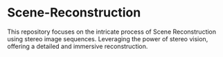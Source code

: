 # Scene-Reconstruction
This repository focuses on the intricate process of Scene Reconstruction using stereo image sequences. Leveraging the power of stereo vision, offering a detailed and immersive reconstruction.
